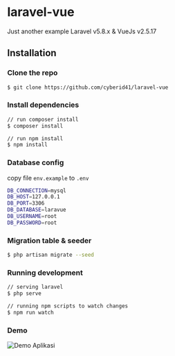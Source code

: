 # laravel-vue

Just another example Laravel v5.8.x &amp; VueJs v2.5.17

## Installation

### Clone the repo

```sh
$ git clone https://github.com/cyberid41/laravel-vue
```

### Install dependencies

```sh
// run composer install
$ composer install

// run npm install
$ npm install
```

### Database config

copy file `env.example` to `.env`

```sh
DB_CONNECTION=mysql
DB_HOST=127.0.0.1
DB_PORT=3306
DB_DATABASE=laravue
DB_USERNAME=root
DB_PASSWORD=root
```

### Migration table & seeder

```sh
$ php artisan migrate --seed
```

### Running development

```sh
// serving laravel
$ php serve

// running npm scripts to watch changes
$ npm run watch
```

### Demo

![Demo Aplikasi](https://github.com/cyberid41/laravel-vue/blob/master/demo%20laravel%20vue.gif)
